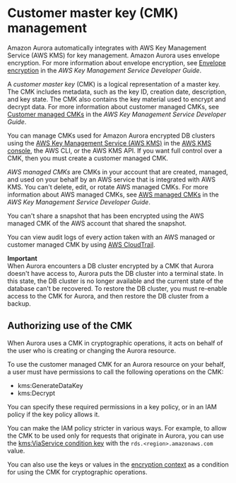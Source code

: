 # Customer master key \(CMK\) management<a name="Overview.Encryption.Keys"></a>

Amazon Aurora automatically integrates with AWS Key Management Service \(AWS KMS\) for key management\. Amazon Aurora uses envelope encryption\. For more information about envelope encryption, see [ Envelope encryption](https://docs.aws.amazon.com/kms/latest/developerguide/concepts.html#enveloping) in the *AWS Key Management Service Developer Guide*\.

A *customer master key* \(CMK\) is a logical representation of a master key\. The CMK includes metadata, such as the key ID, creation date, description, and key state\. The CMK also contains the key material used to encrypt and decrypt data\. For more information about customer managed CMKs, see [Customer managed CMKs](https://docs.aws.amazon.com/kms/latest/developerguide/concepts.html#customer-cmk) in the *AWS Key Management Service Developer Guide*\.

You can manage CMKs used for Amazon Aurora encrypted DB clusters using the [AWS Key Management Service \(AWS KMS\)](https://docs.aws.amazon.com/kms/latest/developerguide/) in the [AWS KMS console](https://console.aws.amazon.com/kms), the AWS CLI, or the AWS KMS API\. If you want full control over a CMK, then you must create a customer managed CMK\.

*AWS managed CMKs* are CMKs in your account that are created, managed, and used on your behalf by an AWS service that is integrated with AWS KMS\. You can't delete, edit, or rotate AWS managed CMKs\. For more information about AWS managed CMKs, see [AWS managed CMKs](https://docs.aws.amazon.com/kms/latest/developerguide/concepts.html#aws-managed-cmk) in the *AWS Key Management Service Developer Guide*\.

You can't share a snapshot that has been encrypted using the AWS managed CMK of the AWS account that shared the snapshot\. 

You can view audit logs of every action taken with an AWS managed or customer managed CMK by using [AWS CloudTrail](https://docs.aws.amazon.com/awscloudtrail/latest/userguide/)\.

**Important**  
When Aurora encounters a DB cluster encrypted by a CMK that Aurora doesn't have access to, Aurora puts the DB cluster into a terminal state\. In this state, the DB cluster is no longer available and the current state of the database can't be recovered\. To restore the DB cluster, you must re\-enable access to the CMK for Aurora, and then restore the DB cluster from a backup\.

## Authorizing use of the CMK<a name="Overview.Encryption.Keys.Authorizing"></a>

When Aurora uses a CMK in cryptographic operations, it acts on behalf of the user who is creating or changing the Aurora resource\.

To use the customer managed CMK for an Aurora resource on your behalf, a user must have permissions to call the following operations on the CMK:
+ kms:GenerateDataKey
+ kms:Decrypt

You can specify these required permissions in a key policy, or in an IAM policy if the key policy allows it\.

You can make the IAM policy stricter in various ways\. For example, to allow the CMK to be used only for requests that originate in Aurora, you can use the [ kms:ViaService condition key](https://docs.aws.amazon.com/kms/latest/developerguide/policy-conditions.html#conditions-kms-via-service) with the `rds.<region>.amazonaws.com` value\.

You can also use the keys or values in the [encryption context](https://docs.aws.amazon.com/kms/latest/developerguide/services-rds.html#rds-encryptioncontext) as a condition for using the CMK for cryptographic operations\.